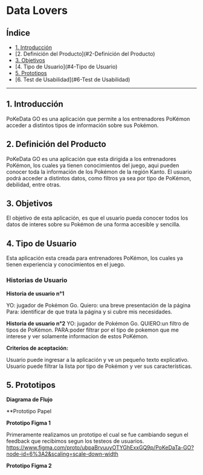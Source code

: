 # Data Lovers

## Índice

* [1. Introducción](#1-introducción)
* [2. Definición del Producto](#2-Definición del Producto)
* [3. Objetivos](#3-objetivos)
* [4. Tipo de Usuario](#4-Tipo de Usuario)
* [5. Prototipos](#5-Prototipos)
* [6. Test de Usabilidad](#6-Test de Usabilidad)

***

## 1. Introducción

PoKeData GO es una aplicación que permite a los entrenadores PoKémon acceder a distintos tipos de información sobre sus Pokémon.

## 2. Definición del Producto

PoKeData GO es una aplicación que esta dirigida a los entrenadores PoKémon, los cuales ya tienen conocimientos del juego, aqui pueden conocer toda la información de los Pokémon de la región Kanto. El usuario podrá acceder a distintos datos, como filtros ya sea por tipo de PoKémon, debilidad, entre otras.

## 3. Objetivos 

El objetivo de esta aplicación, es que el usuario pueda conocer todos los datos de interes sobre su Pokémon de una forma accesible y sencilla.

## 4. Tipo de Usuario

Esta aplicación esta creada para entrenadores PoKémon, los cuales ya tienen experiencia y conocimientos en el juego.

### Historias de Usuario

**Historia de usuario n°1**

YO: jugador de Pokémon Go.
Quiero: una breve presentación de la página 
Para: identificar de que trata la página y si cubre mis necesidades.


**Historia de usuario n°2**
YO: jugador de Pokémon Go.
QUIERO:un filtro de tipos de PoKémon.
PARA:poder filtrar por el tipo de pokemon que me interese y ver solamente informacion de estos PoKémon.


**Criterios de aceptación:**

Usuario puede ingresar a la aplicación y ve un pequeño texto explicativo.
Usuario puede filtrar la lista por tipo de Pokémon y ver sus características.


## 5. Prototipos

**Diagrama de Flujo**



**Prototipo Papel
 




**Prototipo Figma 1**

Primeramente realizamos un prototipo el cual se fue cambiando segun el feedback que recibimos segun los testeos de usuarios.
https://www.figma.com/proto/ubpaBrvuuyOTYGhExxGQ9p/PoKeDaTa-GO?node-id=6%3A2&scaling=scale-down-width

**Prototipo Figma 2**


